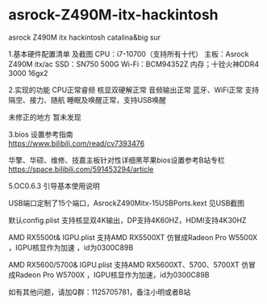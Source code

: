 # asrock-Z490M-itx-hackintosh
asrock Z490M itx hackintosh catalina&amp;big sur


1.基本硬件配置清单 及截图
CPU：i7-10700（支持所有十代）
主板：Asrock Z490M itx/ac
SSD：SN750 500G
Wi-Fi：BCM94352Z
内存；十铨火神DDR4 3000  16gx2


2.实现的功能
CPU正常睿频
核显双硬解正常
音频输出正常
蓝牙、WiFi正常  支持隔空、接力、随航
睡眠及唤醒正常，支持USB唤醒

未修正的地方
暂未发现

3.bios 设置参考指南   
https://www.bilibili.com/read/cv7393476

华擎、华硕、维修、技嘉主板针对性详细黑苹果bios设置参考B站专栏
https://space.bilibili.com/591453294/article


5.OC0.6.3 引导基本使用说明

USB端口定制了15个端口，AsrockZ490Mitx-15USBPorts.kext  见USB截图


默认config.plist               支持核显双4K输出，DP支持4K60HZ，HDMI支持4K30HZ

AMD RX5500t& IGPU.plist       支持AMD RX5500XT 仿冒成Radeon Pro W5500X  ，IGPU核显作为加速 ，id为0300C89B

AMD RX5600/5700& IGPU.plist   支持AMD RX5600XT、5700、5700XT 仿冒成Radeon Pro W5700X  ，IGPU核显作为加速，id为0300C89B

如有其他问题，请加Q群：1125705781，备注小明或者B站

